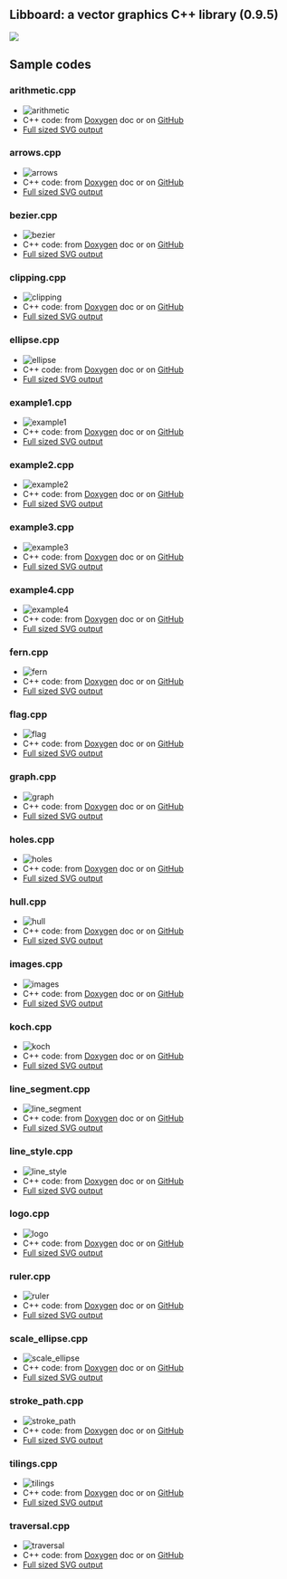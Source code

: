 ## Libboard: a vector graphics C++ library (0.9.5)

<img src="https://foureys.users.greyc.fr/board/doc/0.9.5/LibBoardLogoII_Small.png">

## Sample codes
### arithmetic.cpp

* ![arithmetic](http://foureys.users.greyc.fr/board/examples/0.9.5/arithmetic.png)
* C++ code: from [Doxygen](https://foureys.users.greyc.fr/board/doc/0.9.5/examples_2arithmetic_8cpp-example.html) doc or on
  [GitHub](examples/arithmetic.cpp)
* [Full sized SVG output](http://foureys.users.greyc.fr/board/examples/0.9.5/arithmetic.svg)

### arrows.cpp

* ![arrows](http://foureys.users.greyc.fr/board/examples/0.9.5/arrows.png)
* C++ code: from [Doxygen](https://foureys.users.greyc.fr/board/doc/0.9.5/examples_2arrows_8cpp-example.html) doc or on
  [GitHub](examples/arrows.cpp)
* [Full sized SVG output](http://foureys.users.greyc.fr/board/examples/0.9.5/arrows.svg)

### bezier.cpp

* ![bezier](http://foureys.users.greyc.fr/board/examples/0.9.5/bezier.png)
* C++ code: from [Doxygen](https://foureys.users.greyc.fr/board/doc/0.9.5/examples_2bezier_8cpp-example.html) doc or on
  [GitHub](examples/bezier.cpp)
* [Full sized SVG output](http://foureys.users.greyc.fr/board/examples/0.9.5/bezier.svg)

### clipping.cpp

* ![clipping](http://foureys.users.greyc.fr/board/examples/0.9.5/clipping.png)
* C++ code: from [Doxygen](https://foureys.users.greyc.fr/board/doc/0.9.5/examples_2clipping_8cpp-example.html) doc or on
  [GitHub](examples/clipping.cpp)
* [Full sized SVG output](http://foureys.users.greyc.fr/board/examples/0.9.5/clipping.svg)

### ellipse.cpp

* ![ellipse](http://foureys.users.greyc.fr/board/examples/0.9.5/ellipse.png)
* C++ code: from [Doxygen](https://foureys.users.greyc.fr/board/doc/0.9.5/examples_2ellipse_8cpp-example.html) doc or on
  [GitHub](examples/ellipse.cpp)
* [Full sized SVG output](http://foureys.users.greyc.fr/board/examples/0.9.5/ellipse.svg)

### example1.cpp

* ![example1](http://foureys.users.greyc.fr/board/examples/0.9.5/example1.png)
* C++ code: from [Doxygen](https://foureys.users.greyc.fr/board/doc/0.9.5/examples_2example1_8cpp-example.html) doc or on
  [GitHub](examples/example1.cpp)
* [Full sized SVG output](http://foureys.users.greyc.fr/board/examples/0.9.5/example1.svg)

### example2.cpp

* ![example2](http://foureys.users.greyc.fr/board/examples/0.9.5/example2.png)
* C++ code: from [Doxygen](https://foureys.users.greyc.fr/board/doc/0.9.5/examples_2example2_8cpp-example.html) doc or on
  [GitHub](examples/example2.cpp)
* [Full sized SVG output](http://foureys.users.greyc.fr/board/examples/0.9.5/example2.svg)

### example3.cpp

* ![example3](http://foureys.users.greyc.fr/board/examples/0.9.5/example3.png)
* C++ code: from [Doxygen](https://foureys.users.greyc.fr/board/doc/0.9.5/examples_2example3_8cpp-example.html) doc or on
  [GitHub](examples/example3.cpp)
* [Full sized SVG output](http://foureys.users.greyc.fr/board/examples/0.9.5/example3.svg)

### example4.cpp

* ![example4](http://foureys.users.greyc.fr/board/examples/0.9.5/example4.png)
* C++ code: from [Doxygen](https://foureys.users.greyc.fr/board/doc/0.9.5/examples_2example4_8cpp-example.html) doc or on
  [GitHub](examples/example4.cpp)
* [Full sized SVG output](http://foureys.users.greyc.fr/board/examples/0.9.5/example4.svg)

### fern.cpp

* ![fern](http://foureys.users.greyc.fr/board/examples/0.9.5/fern.png)
* C++ code: from [Doxygen](https://foureys.users.greyc.fr/board/doc/0.9.5/examples_2fern_8cpp-example.html) doc or on
  [GitHub](examples/fern.cpp)
* [Full sized SVG output](http://foureys.users.greyc.fr/board/examples/0.9.5/fern.svg)

### flag.cpp

* ![flag](http://foureys.users.greyc.fr/board/examples/0.9.5/flag.png)
* C++ code: from [Doxygen](https://foureys.users.greyc.fr/board/doc/0.9.5/examples_2flag_8cpp-example.html) doc or on
  [GitHub](examples/flag.cpp)
* [Full sized SVG output](http://foureys.users.greyc.fr/board/examples/0.9.5/flag.svg)

### graph.cpp

* ![graph](http://foureys.users.greyc.fr/board/examples/0.9.5/graph.png)
* C++ code: from [Doxygen](https://foureys.users.greyc.fr/board/doc/0.9.5/examples_2graph_8cpp-example.html) doc or on
  [GitHub](examples/graph.cpp)
* [Full sized SVG output](http://foureys.users.greyc.fr/board/examples/0.9.5/graph.svg)

### holes.cpp

* ![holes](http://foureys.users.greyc.fr/board/examples/0.9.5/holes.png)
* C++ code: from [Doxygen](https://foureys.users.greyc.fr/board/doc/0.9.5/examples_2holes_8cpp-example.html) doc or on
  [GitHub](examples/holes.cpp)
* [Full sized SVG output](http://foureys.users.greyc.fr/board/examples/0.9.5/holes.svg)

### hull.cpp

* ![hull](http://foureys.users.greyc.fr/board/examples/0.9.5/hull.png)
* C++ code: from [Doxygen](https://foureys.users.greyc.fr/board/doc/0.9.5/examples_2hull_8cpp-example.html) doc or on
  [GitHub](examples/hull.cpp)
* [Full sized SVG output](http://foureys.users.greyc.fr/board/examples/0.9.5/hull.svg)

### images.cpp

* ![images](http://foureys.users.greyc.fr/board/examples/0.9.5/images.png)
* C++ code: from [Doxygen](https://foureys.users.greyc.fr/board/doc/0.9.5/examples_2images_8cpp-example.html) doc or on
  [GitHub](examples/images.cpp)
* [Full sized SVG output](http://foureys.users.greyc.fr/board/examples/0.9.5/images.svg)

### koch.cpp

* ![koch](http://foureys.users.greyc.fr/board/examples/0.9.5/koch.png)
* C++ code: from [Doxygen](https://foureys.users.greyc.fr/board/doc/0.9.5/examples_2koch_8cpp-example.html) doc or on
  [GitHub](examples/koch.cpp)
* [Full sized SVG output](http://foureys.users.greyc.fr/board/examples/0.9.5/koch.svg)

### line_segment.cpp

* ![line_segment](http://foureys.users.greyc.fr/board/examples/0.9.5/line_segment.png)
* C++ code: from [Doxygen](https://foureys.users.greyc.fr/board/doc/0.9.5/examples_2line_segment_8cpp-example.html) doc or on
  [GitHub](examples/line_segment.cpp)
* [Full sized SVG output](http://foureys.users.greyc.fr/board/examples/0.9.5/line_segment.svg)

### line_style.cpp

* ![line_style](http://foureys.users.greyc.fr/board/examples/0.9.5/line_style.png)
* C++ code: from [Doxygen](https://foureys.users.greyc.fr/board/doc/0.9.5/examples_2line_style_8cpp-example.html) doc or on
  [GitHub](examples/line_style.cpp)
* [Full sized SVG output](http://foureys.users.greyc.fr/board/examples/0.9.5/line_style.svg)

### logo.cpp

* ![logo](http://foureys.users.greyc.fr/board/examples/0.9.5/logo.png)
* C++ code: from [Doxygen](https://foureys.users.greyc.fr/board/doc/0.9.5/examples_2logo_8cpp-example.html) doc or on
  [GitHub](examples/logo.cpp)
* [Full sized SVG output](http://foureys.users.greyc.fr/board/examples/0.9.5/logo.svg)

### ruler.cpp

* ![ruler](http://foureys.users.greyc.fr/board/examples/0.9.5/ruler.png)
* C++ code: from [Doxygen](https://foureys.users.greyc.fr/board/doc/0.9.5/examples_2ruler_8cpp-example.html) doc or on
  [GitHub](examples/ruler.cpp)
* [Full sized SVG output](http://foureys.users.greyc.fr/board/examples/0.9.5/ruler.svg)

### scale_ellipse.cpp

* ![scale_ellipse](http://foureys.users.greyc.fr/board/examples/0.9.5/scale_ellipse.png)
* C++ code: from [Doxygen](https://foureys.users.greyc.fr/board/doc/0.9.5/examples_2scale_ellipse_8cpp-example.html) doc or on
  [GitHub](examples/scale_ellipse.cpp)
* [Full sized SVG output](http://foureys.users.greyc.fr/board/examples/0.9.5/scale_ellipse.svg)

### stroke_path.cpp

* ![stroke_path](http://foureys.users.greyc.fr/board/examples/0.9.5/stroke_path.png)
* C++ code: from [Doxygen](https://foureys.users.greyc.fr/board/doc/0.9.5/examples_2stroke_path_8cpp-example.html) doc or on
  [GitHub](examples/stroke_path.cpp)
* [Full sized SVG output](http://foureys.users.greyc.fr/board/examples/0.9.5/stroke_path.svg)

### tilings.cpp

* ![tilings](http://foureys.users.greyc.fr/board/examples/0.9.5/tilings.png)
* C++ code: from [Doxygen](https://foureys.users.greyc.fr/board/doc/0.9.5/examples_2tilings_8cpp-example.html) doc or on
  [GitHub](examples/tilings.cpp)
* [Full sized SVG output](http://foureys.users.greyc.fr/board/examples/0.9.5/tilings.svg)

### traversal.cpp

* ![traversal](http://foureys.users.greyc.fr/board/examples/0.9.5/traversal.png)
* C++ code: from [Doxygen](https://foureys.users.greyc.fr/board/doc/0.9.5/examples_2traversal_8cpp-example.html) doc or on
  [GitHub](examples/traversal.cpp)
* [Full sized SVG output](http://foureys.users.greyc.fr/board/examples/0.9.5/traversal.svg)

